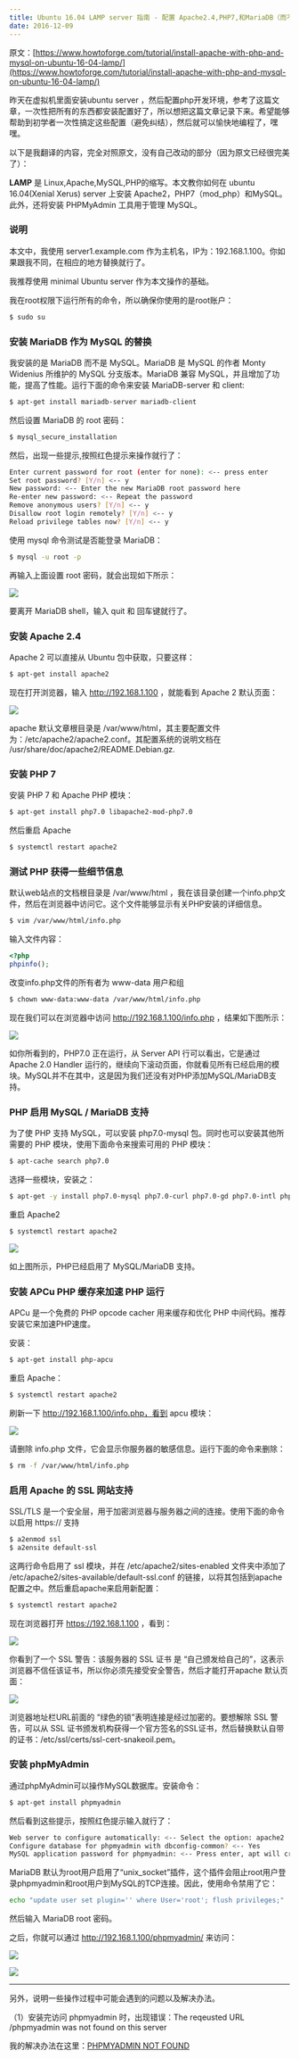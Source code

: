 ```yaml
---
title: Ubuntu 16.04 LAMP server 指南 - 配置 Apache2.4,PHP7,和MariaDB（而不是MySQL）
date: 2016-12-09
---
```


原文：[https://www.howtoforge.com/tutorial/install-apache-with-php-and-mysql-on-ubuntu-16-04-lamp/](https://www.howtoforge.com/tutorial/install-apache-with-php-and-mysql-on-ubuntu-16-04-lamp/)

昨天在虚拟机里面安装ubuntu server ，然后配置php开发环境，参考了这篇文章，一次性把所有的东西都安装配置好了，所以想把这篇文章记录下来。希望能够帮助到初学者一次性搞定这些配置（避免纠结），然后就可以愉快地编程了，嘿嘿。

以下是我翻译的内容，完全对照原文，没有自己改动的部分（因为原文已经很完美了）：

**LAMP** 是 Linux,Apache,MySQL,PHP的缩写。本文教你如何在 ubuntu 16.04(Xenial Xerus) server 上安装 Apache2，PHP7（mod_php）和MySQL。此外，还将安装 PHPMyAdmin 工具用于管理 MySQL。

### 说明
本文中，我使用 server1.example.com 作为主机名，IP为：192.168.1.100。你如果跟我不同，在相应的地方替换就行了。

我推荐使用 minimal Ubuntu server 作为本文操作的基础。

我在root权限下运行所有的命令，所以确保你使用的是root账户：
``` sh
$ sudo su
```

### 安装 MariaDB 作为 MySQL 的替换
我安装的是 MariaDB 而不是 MySQL。MariaDB 是 MySQL 的作者 Monty Widenius 所维护的 MySQL 分支版本。MariaDB 兼容 MySQL，并且增加了功能，提高了性能。运行下面的命令来安装 MariaDB-server 和 client:
``` sh
$ apt-get install mariadb-server mariadb-client
```
然后设置 MariaDB 的 root 密码：
``` sh
$ mysql_secure_installation
```
然后，出现一些提示,按照红色提示来操作就行了：
``` sh
Enter current password for root (enter for none): <-- press enter
Set root password? [Y/n] <-- y
New password: <-- Enter the new MariaDB root password here
Re-enter new password: <-- Repeat the password
Remove anonymous users? [Y/n] <-- y
Disallow root login remotely? [Y/n] <-- y
Reload privilege tables now? [Y/n] <-- y
```
使用 mysql 命令测试是否能登录 MariaDB：
``` sh
$ mysql -u root -p
```
 再输入上面设置 root 密码，就会出现如下所示：

![](https://images2015.cnblogs.com/blog/941616/201612/941616-20161209182512710-1592568295.png)

要离开 MariaDB shell，输入 quit 和 回车键就行了。

### 安装 Apache 2.4
Apache 2 可以直接从 Ubuntu 包中获取，只要这样：
``` sh
$ apt-get install apache2
```
现在打开浏览器，输入 http://192.168.1.100 ，就能看到 Apache 2 默认页面：

![](https://images2015.cnblogs.com/blog/941616/201612/941616-20161209182823679-1160699445.png)

apache 默认文章根目录是 /var/www/html，其主要配置文件为：/etc/apache2/apache2.conf。其配置系统的说明文档在 /usr/share/doc/apache2/README.Debian.gz.

### 安装 PHP 7
安装 PHP 7 和 Apache PHP 模块：
``` sh
$ apt-get install php7.0 libapache2-mod-php7.0
```
然后重启 Apache
``` sh
$ systemctl restart apache2
```

### 测试 PHP 获得一些细节信息
 默认web站点的文档根目录是 /var/www/html ，我在该目录创建一个info.php文件，然后在浏览器中访问它。这个文件能够显示有关PHP安装的详细信息。
``` sh
$ vim /var/www/html/info.php
```
输入文件内容：
``` php
<?php
phpinfo();
```
改变info.php文件的所有者为 www-data 用户和组
``` sh
$ chown www-data:www-data /var/www/html/info.php
```
现在我们可以在浏览器中访问 http://192.168.1.100/info.php ，结果如下图所示：

![](https://images2015.cnblogs.com/blog/941616/201612/941616-20161209184720585-809940705.png)

如你所看到的，PHP7.0 正在运行，从 Server API 行可以看出，它是通过 Apache 2.0 Handler 运行的，继续向下滚动页面，你就看见所有已经启用的模块。MySQL并不在其中，这是因为我们还没有对PHP添加MySQL/MariaDB支持。

### PHP 启用 MySQL / MariaDB 支持
为了使 PHP 支持 MySQL，可以安装 php7.0-mysql 包。同时也可以安装其他所需要的 PHP 模块，使用下面命令来搜索可用的 PHP 模块：
``` sh
$ apt-cache search php7.0
```
选择一些模块，安装之：
``` sh
$ apt-get -y install php7.0-mysql php7.0-curl php7.0-gd php7.0-intl php-pear php-imagick php7.0-imap php7.0-mcrypt php-memcache  php7.0-pspell php7.0-recode php7.0-sqlite3 php7.0-tidy php7.0-xmlrpc php7.0-xsl php7.0-mbstring php-gettext
```
 重启 Apache2
``` sh
$ systemctl restart apache2
```
![](https://images2015.cnblogs.com/blog/941616/201612/941616-20161209190557179-563578384.png)

如上图所示，PHP已经启用了 MySQL/MariaDB 支持。

### 安装 APCu PHP 缓存来加速 PHP 运行
APCu 是一个免费的 PHP opcode cacher 用来缓存和优化 PHP 中间代码。推荐安装它来加速PHP速度。

安装：
``` sh
$ apt-get install php-apcu
```
重启 Apache：
``` sh
$ systemctl restart apache2
```
刷新一下 http://192.168.1.100/info.php，看到 apcu 模块：

![](https://images2015.cnblogs.com/blog/941616/201612/941616-20161209191033163-1143529792.png)

请删除 info.php 文件，它会显示你服务器的敏感信息。运行下面的命令来删除：
``` sh
$ rm -f /var/www/html/info.php
```
### 启用 Apache 的 SSL 网站支持
 SSL/TLS 是一个安全层，用于加密浏览器与服务器之间的连接。使用下面的命令以启用 https:// 支持
``` sh
$ a2enmod ssl
$ a2ensite default-ssl
```
这两行命令启用了 ssl 模块，并在 /etc/apache2/sites-enabled 文件夹中添加了 /etc/apache2/sites-available/default-ssl.conf 的链接，以将其包括到apache 配置之中。然后重启apache来启用新配置：
``` sh
$ systemctl restart apache2
```
现在浏览器打开 https://192.168.1.100 ，看到：

![](https://images2015.cnblogs.com/blog/941616/201612/941616-20161209191755616-43146619.png)

你看到了一个 SSL 警告：该服务器的 SSL 证书 是 “自己颁发给自己的”，这表示浏览器不信任该证书，所以你必须先接受安全警告，然后才能打开apache 默认页面：

![](https://images2015.cnblogs.com/blog/941616/201612/941616-20161209191955913-207794574.png)

浏览器地址栏URL前面的 “绿色的锁”表明连接是经过加密的。要想解除 SSL 警告，可以从 SSL 证书颁发机构获得一个官方签名的SSL证书，然后替换默认自带的证书：/etc/ssl/certs/ssl-cert-snakeoil.pem。

### 安装 phpMyAdmin
通过phpMyAdmin可以操作MySQL数据库。安装命令：
``` sh
$ apt-get install phpmyadmin
```
然后看到这些提示，按照红色提示输入就行了：
``` sh
Web server to configure automatically: <-- Select the option: apache2
Configure database for phpmyadmin with dbconfig-common? <-- Yes
MySQL application password for phpmyadmin: <-- Press enter, apt will create a random password automatically.
```
MariaDB 默认为root用户启用了“unix_socket”插件，这个插件会阻止root用户登录phpmyadmin和root用户到MySQL的TCP连接。因此，使用命令禁用了它：

``` sh
echo "update user set plugin='' where User='root'; flush privileges;" | mysql -u root -p mysql
```
然后输入 MariaDB root 密码。

之后，你就可以通过 http://192.168.1.100/phpmyadmin/ 来访问：

![](https://images2015.cnblogs.com/blog/941616/201612/941616-20161209192856772-78104055.png)

![](https://images2015.cnblogs.com/blog/941616/201612/941616-20161209192906351-426799837.png)

---

另外，说明一些操作过程中可能会遇到的问题以及解决办法。

（1）安装完访问 phpmyadmin 时，出现错误：The reqeusted URL /phpmyadmin was not found on this server

我的解决办法在这里：[PHPMYADMIN NOT FOUND](phpmyadmin-not-found.md)